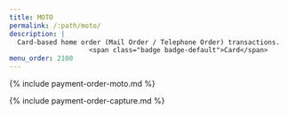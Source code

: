 ```yaml
---
title: MOTO
permalink: /:path/moto/
description: |
  Card-based home order (Mail Order / Telephone Order) transactions.
                    <span class="badge badge-default">Card</span>
menu_order: 2100
---
```


{% include payment-order-moto.md %}

{% include payment-order-capture.md %}
